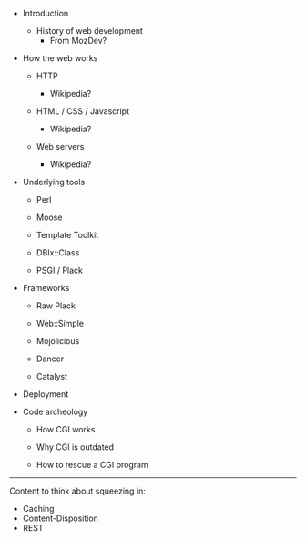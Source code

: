 * Introduction

	* History of web development
        * From MozDev?

* How the web works

	* HTTP
        * Wikipedia?

	* HTML / CSS / Javascript
        * Wikipedia?

	* Web servers
        * Wikipedia?

* Underlying tools

	* Perl

	* Moose

	* Template Toolkit

	* DBIx::Class

	* PSGI / Plack

* Frameworks

	* Raw Plack

	* Web::Simple

	* Mojolicious

	* Dancer

	* Catalyst

* Deployment

* Code archeology

	* How CGI works

	* Why CGI is outdated

	* How to rescue a CGI program

------

Content to think about squeezing in:

* Caching
* Content-Disposition
* REST
